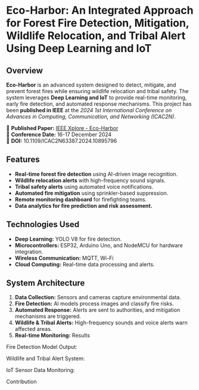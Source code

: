 # Eco-Harbor: An Integrated Approach for Forest Fire Detection, Mitigation, Wildlife Relocation, and Tribal Alert Using Deep Learning and IoT

## Overview
**Eco-Harbor** is an advanced system designed to detect, mitigate, and prevent forest fires while ensuring wildlife relocation and tribal safety. The system leverages **Deep Learning and IoT** to provide real-time monitoring, early fire detection, and automated response mechanisms. This project has been **published in IEEE** at the *2024 1st International Conference on Advances in Computing, Communication, and Networking (ICAC2N)*.

📄 **Published Paper:** [IEEE Xplore - Eco-Harbor](https://ieeexplore.ieee.org/document/10895796)  
📅 **Conference Date:** 16-17 December 2024  
🔗 **DOI:** 10.1109/ICAC2N63387.2024.10895796  


## Features
- **Real-time forest fire detection** using AI-driven image recognition.
- **Wildlife relocation alerts** with high-frequency sound signals.
- **Tribal safety alerts** using automated voice notifications.
- **Automated fire mitigation** using sprinkler-based suppression.
- **Remote monitoring dashboard** for firefighting teams.
- **Data analytics for fire prediction and risk assessment.**

## Technologies Used
- **Deep Learning:** YOLO V8 for fire detection.
- **Microcontrollers:** ESP32, Arduino Uno, and NodeMCU for hardware integration.
- **Wireless Communication:** MQTT, Wi-Fi
- **Cloud Computing:** Real-time data processing and alerts.

## System Architecture
1. **Data Collection:** Sensors and cameras capture environmental data.
2. **Fire Detection:** AI models process images and classify fire risks.
3. **Automated Response:** Alerts are sent to authorities, and mitigation mechanisms are triggered.
4. **Wildlife & Tribal Alerts:** High-frequency sounds and voice alerts warn affected areas.
5. **Real-time Monitoring:** 
Results

Fire Detection Model Output:



Wildlife and Tribal Alert System:



IoT Sensor Data Monitoring:



Contribution
